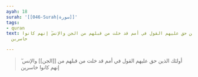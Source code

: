 ```yaml
---
ayah: 18
surah: '[[046-Surah|سورة]]'
tags:
- quran
text: أولئك الذين حق عليهم القول في أمم قد خلت من قبلهم من الجن والإنس ۖ إنهم كانوا
  خاسرين

---
```

> أولئك الذين حق عليهم القول في أمم قد خلت من قبلهم من [[الجن]] والإنس ۖ إنهم كانوا خاسرين
